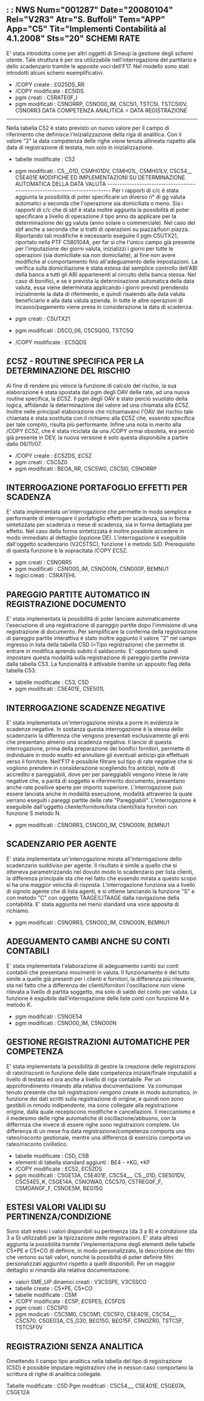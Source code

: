  :  : NWS Num="001287" Date="20080104" Rel="V2R3" Atr="S. Buffoli" Tem="APP" App="C5" Tit="Implementi Contabilità al 4.1.2008" Sts="20"
SCHEMI RATE
----------------------------------------------
E' stata introdotta come per altri oggetti di Smeup la gestione degli schemi utente. Tale struttura
è per ora utilizzabile nell'interrogazione del partitario e dello scadenzario tramite le apposite voci dell'F17. Nel modello sono stati introdotti alcuni schemi esemplificativi.

-  /COPY create :  £G25DS_RR
-  /COPY modificate :  £C5IDS
-  pgm creati :  C5RATE0F_I
-  pgm modificati :  C5NORRP, C5NO00_IM, C5C5I1, TSTC5I, TSTC5I0V, C5NORR3 
DATA COMPETENZA ANALITICA = DATA REGISTRAZIONE
-------------------------------------------------------
Nella tabella C52 è stato previsto un nuovo valore per il campo di riferimento che definisce l'inizializzazione della riga di analitica. Con il valore "2" la data competenza delle righe viene
tenuta allineata rispetto alla data di registrazione di testata, non solo in inizializzazione.

-  tabelle modificate :  C52
-  pgm modificati :  C5__01D, C5MH01DV, C5MH01L, C5MH01LV, C5C54__ C5E401E 
MODIFICHE ED IMPLEMENTAZIONI SU DETERMINAZIONE AUTOMATICA DELLA DATA VALUTA ---------------------------------------------------------------------------
Per i rapporti di c/c è stata aggiunta la possibilità di poter specificare un diverso n° di gg valuta automatici a seconda che l'operazione sia domiciliata o meno.
Sia i rapporti di c/c che di sbf è stata inoltre aggiunta la possibilità di poter specificare a livello di operazione il tipo anno da applicare per la determinazione dei gg valuta (anno solare
o commerciale). Nel caso del sbf anche a seconda che si tratti di operazioni su piazza/fuori piazza.
Riportando tali modifiche è necessario eseguire il pgm C5UTX21, riportato nella PTF C580104A, per far si che l'unico campo già presente per l'imputazione dei giorni valuta, inizializzi i giorni per
tutte le operazioni (sia domiciliate sia non domicilaite), al fine non avere modifiche al comportamento fino all'adeguamento delle impostazioni.
La verifica sulla domiciliazione è stata estesa dal semplice controllo dell'ABI della banca a tutti
gli ABI appartenenti al circuito della banca stessa.
Nel caso di bonifici, e se è prevista la determinazione automatica della data valuta, essa viene determinata applicando i giorni previsti prendendo inizialmente la data di riferimento, e quindi risalendo alla data valuta beneficiario e alla data valuta azienda.
In tutte le altre operazioni di incasso/pagamento viene presa in considerazione la data di scadenza.

-  pgm creati :  C5UTX21
-  pgm modificati :  D5CO_06, C5C5Q0G, TSTC5Q
-  /COPY modificate :  £C5QDS

£C5Z - ROUTINE SPECIFICA PER LA DETERMINAZIONE DEL RISCHIO
----------------------------------------------------------
Al fine di rendere più veloce la funzione di calcolo del rischio, la sua elaborazione è stata spostata dal pgm degli OAV delle rate, ad una nuova routine specifica, la £C5Z. Il pgm degli OAV è stato perciò svuotato della logica, affidando la determinazione del valore ad una chiamata alla £C5Z. Inoltre nelle principali elaborazione che richiamavano l'OAV del rischio tale chiamata è stata
sostituita con il richiamo alla £C5Z che, essendo specifica per tale compito, risulta più performante.
Infine una nota in merito alla /COPY £C5Z, che è stata riciclata da una /COPY ormai obsoleta, era perciò già presente in DEV, la nuova versione è solo questa disponibile a partire dallo 06/11/07.

-  /COPY create :  £C5ZDS, £C5Z
-  pgm creati :  C5C5Z0
-  pgm modificati :  B£OA_RR, C5C5W0, C5C5I0, C5NORRP

INTERROGAZIONE PORTAFOGLIO EFFETTI PER SCADENZA
---------------------------------------------------------------------------
E' stata implementata un'interrogazione che permette in modo semplice e performante di interrogare
il portafoglio effetti per scadenza, sia in forma sintetizzata per scadenza o mese di scadenza, sia
in forma dettagliata per effetto. Nel caso della forma sintetizzata è inoltre possibile accedere in modo immediato al dettaglio (opzione DE).
L'interrogazione è eseguibile dall'oggetto scadenzario (V2C5TSC), funzione I e metodo S/D.
Prerequisito di questa funzione è la sopracitata /COPY £C5Z.

-  pgm creati :  C5NORR5
-  pgm modificati :  C5NO00_IM, C5NO00N, C5N000P, B£MNU1
-  logici creati :  C5RATEHL

PAREGGIO PARTITE AUTOMATICO IN REGISTRAZIONE DOCUMENTO
---------------------------------------------------------------------------
E' stata implementata la possibilità di poter lanciare automaticamente l'esecuzione di una registrazione di pareggio partite dopo l'immisione di una registrazione di documento.
Per semplificare la conferma della registrazione di pareggio partite interattiva è stato inoltre aggiunto il valore "2" nel campo ingresso in lista della tabella C5D (=Tipo registrazione) che permette di entrare in modifica aprendo subito il saldaconto. E' opportuno quindi impostare questa
modalità sulla registrazione di pareggio partite prevista dalla tabella C53.
La funzionalità è attivabile tramite un apposito flag della tabella C53.

-  tabelle modificate :  C53, C5D
-  pgm modificati :  C5E401E, C5E501L

INTERROGAZIONE SCADENZE NEGATIVE
---------------------------------------------------------------------------
E' stata implementata un'interrogazione mirata a porre in evidenza le scadenze negative.
In sostanza questa interrogazione è la stessa dello scadenzario la differenza che vengono presentati
esclusivamente gli enti che presentano almeno una scadenza negativa.
Il lancio di questa interrogazione, prima della preparazione dei bonifici fornitori, permette di individuare in modo esatto ed annullare gli eventuali anticipi già effettuati verso il fornitore.
Nell'F17 è possibile filtrare sul tipo di rate negative che si vogliono prendere in considerazione
scegliendo fra anticipi, note di accredito e pareggiabili, dove per per pareggiabili vengono intese
le rate negative che, a parità di soggetto e riferimento documento, presentano anche rate positive aperte per importo superiore.
L'interrogazione può essere lanciata anche in modalità esecuzione, modalità attraverso la quale verrano eseguiti i pareggi partite delle rate "Pareggiabili".
L'interrogazione è eseguibile dall'oggetto cliente/fornitore/lista clienti/lista fornitori con funzione S metodo N.

-  pgm modificati :  C5NORR3, C5NO00_IM, C5NO00N, B£MNU1

SCADENZARIO PER AGENTE
---------------------------------------------------------------------------
E' stata implementata un'interrogazione mirata all'interrogazione dello scadenzario suddiviso per agente. Il risultato è simile a quello che si otteneva parametrizzando nel dovuto modo lo scadenzario per lista clienti, la differenza principale sta che nel fatto che essendo mirata a questo scopo si ha una maggior velocità di risposta.
L'interrogazione funziona sia a livello di signolo agente che di lista agenti, e si ottiene lanciando la funzione "S" e con metodo "C" con oggetto TAAGE/LITAAGE dalla navigazione della contabilità. E' stata aggiunta nel menù standard una voce apposita di richiamo.

-  pgm modificati :  C5NORR3, C5NO00_IM, C5NO00N, B£MNU1

ADEGUAMENTO CAMBI ANCHE SU CONTI CONTABILI
---------------------------------------------------------------------------
E' stata implementata l'elaborazione di adeguamento cambi sui conti contabili che presentano movimenti in valuta. Il funzionamento è del tutto simile a quelle già presenti per i clienti e fornitori, la differenza più rilevante, sta nel fatto che a differenza dei clienti/fornitori l'oscillazione non viene rilevata a livello di partita soggetto, ma solo di saldo del conto per valuta. La funzione è esguibile dall'interrogazione delle liste conti con funzione M e metodo K.

-  pgm modificati :  C5NOE54
-  pgm modificati :  C5NO00_IM, C5NO00N

GESTIONE REGISTRAZIONI AUTOMATICHE PER COMPETENZA
----------------------------------------------------------
E' stata implementata la possibilità di gestire la creazione delle registrazioni di ratei/risconti
in funzione delle date competenza iniziale/finale imputabili a livello di testata ed ora anche a livello di riga contabile. Per un approfondimento rimando alla relativa documentazione.
Va comunque tenuto presente che tali registrazioni vengono create in modo automatico, in funzione dei dati scritti sulla registrazione di origine, e quindi non sono gestibili in nmodo indipendente,
ma sono collegate alla registrazione origine, dalla quale recepiscono modifiche e cancellazioni.
Il meccanismo è il medesimo delle righe automatiche di oscillazione/abbuono, con la differrnza che invece di essere righe sono registrazioni complete.
Un differenza di un mese fra data registrazione/competenza comporta una rateo/risconto gestionale,
mentre una differenza di esercizio comporta un rateo/risconto civilistico.

-  tabelle modificate :  C5D, C5B
-  elementi di tabella standard aggiunti :  B£4 - \*KG, \*KF
-  /COPY modificate :  £C52, £C52DS
-  pgm modificati :  C5GE13A, C5E401E, C5C54__, C5__01D, C5E501DV, C5C54E5_K, C5GE14A, C5NOWA0, C5C570,
C5TREG0F_F, C5MOAN0F_F, C5NOE5M, B£G15G

ESTESI VALORI VALIDI SU PERTINENZA/CONDIZIONE
----------------------------------------------------------
Sono stati estesi i valori disponibili su pertinenza (da 3 a 8) e condizione (da 3 a 5) utilizzabili per la tipizzazione delle registrazioni.
E' stata altresì aggiunta la possibilità tramite l'implementazione degli elementi delle tabelle C5\*PE e C5\*CO di definire, in modo personalizzato, la descrizione dei filtri che vertono su tali valori, nonchè la possibiltà di poter definire filtri personalizzati aggiuntivi rispetto a quelli disponibili. Per un maggior dettaglio si rimanda alla relativa documentazione.

-  valori SME_UP dinamici creati :  V3C5SPE, V3C5SCO
-  tabelle create :  C5\*PE, C5\*CO
-  tabelle modificate :  C5M
-  /COPY modificate :  £C5P, £C5PES, £C5FDS
-  pgm creati :  C5C5P0
-  pgm modicati :  C5C5M0, C5C5M1, C5C5F0, C5E401E, C5C54__, C5C570, C5GE03A, C5_G30, B£G15G, B£G15F,
C5NOZR0, TSTC5F, TSTC5F0V

REGISTRAZIONI SENZA ANALITICA
----------------------------------------------------------
Omettendo il campo tipo analitica nella tabella del tipo di registrazione (C5D) è possibile imputare
registrazioni che in nessun caso comportano la scrittura di righe di analitica collegate.

Tabelle modificate :  C5D
Pgm modifcati :  C5C54__, C5E401E, C5GE07A, C5GE12A
